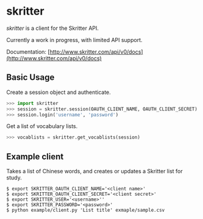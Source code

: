 # skritter

*skritter* is a client for the Skritter API.

Currently a work in progress, with limited API support.

Documentation:
[http://www.skritter.com/api/v0/docs](http://www.skritter.com/api/v0/docs)


## Basic Usage

Create a session object and authenticate.

```python
>>> import skritter
>>> session = skritter.session(OAUTH_CLIENT_NAME, OAUTH_CLIENT_SECRET)
>>> session.login('username', 'password')

```

Get a list of vocabulary lists.

```python
>>> vocablists = skritter.get_vocablists(session)

```

## Example client

Takes a list of Chinese words, and creates or updates a Skritter list for
study.

```shell
$ export SKRITTER_OAUTH_CLIENT_NAME='<client name>'
$ export SKRITTER_OAUTH_CLIENT_SECRET='<client secret>'
$ export SKRITTER_USER='<username>''
$ export SKRITTER_PASSWORD='<password>'
$ python example/client.py 'List title' exmaple/sample.csv
```
